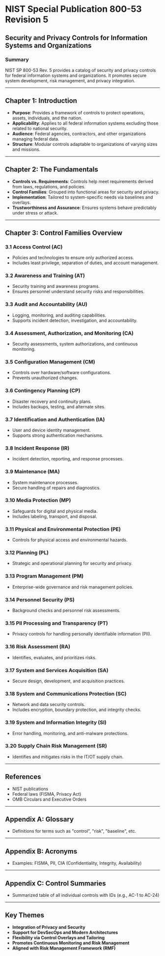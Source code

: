# NIST Special Publication 800-53 Revision 5
## Security and Privacy Controls for Information Systems and Organizations

### Summary

NIST SP 800-53 Rev. 5 provides a catalog of security and privacy controls for federal information systems and organizations. It promotes secure system development, risk management, and privacy integration.

---

## Chapter 1: Introduction

- **Purpose**: Provides a framework of controls to protect operations, assets, individuals, and the nation.
- **Applicability**: Applies to all federal information systems excluding those related to national security.
- **Audience**: Federal agencies, contractors, and other organizations managing federal data.
- **Structure**: Modular controls adaptable to organizations of varying sizes and missions.

---

## Chapter 2: The Fundamentals

- **Controls vs. Requirements**: Controls help meet requirements derived from laws, regulations, and policies.
- **Control Families**: Grouped into functional areas for security and privacy.
- **Implementation**: Tailored to system-specific needs via baselines and overlays.
- **Trustworthiness and Assurance**: Ensures systems behave predictably under stress or attack.

---

## Chapter 3: Control Families Overview

### 3.1 Access Control (AC)
- Policies and technologies to ensure only authorized access.
- Includes least privilege, separation of duties, and account management.

### 3.2 Awareness and Training (AT)
- Security training and awareness programs.
- Ensures personnel understand security risks and responsibilities.

### 3.3 Audit and Accountability (AU)
- Logging, monitoring, and auditing capabilities.
- Supports incident detection, investigation, and accountability.

### 3.4 Assessment, Authorization, and Monitoring (CA)
- Security assessments, system authorizations, and continuous monitoring.

### 3.5 Configuration Management (CM)
- Controls over hardware/software configurations.
- Prevents unauthorized changes.

### 3.6 Contingency Planning (CP)
- Disaster recovery and continuity plans.
- Includes backups, testing, and alternate sites.

### 3.7 Identification and Authentication (IA)
- User and device identity management.
- Supports strong authentication mechanisms.

### 3.8 Incident Response (IR)
- Incident detection, reporting, and response processes.

### 3.9 Maintenance (MA)
- System maintenance processes.
- Secure handling of repairs and diagnostics.

### 3.10 Media Protection (MP)
- Safeguards for digital and physical media.
- Includes labeling, transport, and disposal.

### 3.11 Physical and Environmental Protection (PE)
- Controls for physical access and environmental hazards.

### 3.12 Planning (PL)
- Strategic and operational planning for security and privacy.

### 3.13 Program Management (PM)
- Enterprise-wide governance and risk management policies.

### 3.14 Personnel Security (PS)
- Background checks and personnel risk assessments.

### 3.15 PII Processing and Transparency (PT)
- Privacy controls for handling personally identifiable information (PII).

### 3.16 Risk Assessment (RA)
- Identifies, evaluates, and prioritizes risks.

### 3.17 System and Services Acquisition (SA)
- Secure design, development, and acquisition practices.

### 3.18 System and Communications Protection (SC)
- Network and data security controls.
- Includes encryption, boundary protection, and integrity checks.

### 3.19 System and Information Integrity (SI)
- Error handling, monitoring, and anti-malware protections.

### 3.20 Supply Chain Risk Management (SR)
- Identifies and mitigates risks in the IT/OT supply chain.

---

## References

- NIST publications
- Federal laws (FISMA, Privacy Act)
- OMB Circulars and Executive Orders

---

## Appendix A: Glossary

- Definitions for terms such as "control", "risk", "baseline", etc.

---

## Appendix B: Acronyms

- Examples: FISMA, PII, CIA (Confidentiality, Integrity, Availability)

---

## Appendix C: Control Summaries

- Summarized table of all individual controls with IDs (e.g., AC-1 to AC-24)

---

## Key Themes

- **Integration of Privacy and Security**
- **Support for DevSecOps and Modern Architectures**
- **Flexibility via Control Overlays and Tailoring**
- **Promotes Continuous Monitoring and Risk Management**
- **Aligned with Risk Management Framework (RMF)**

